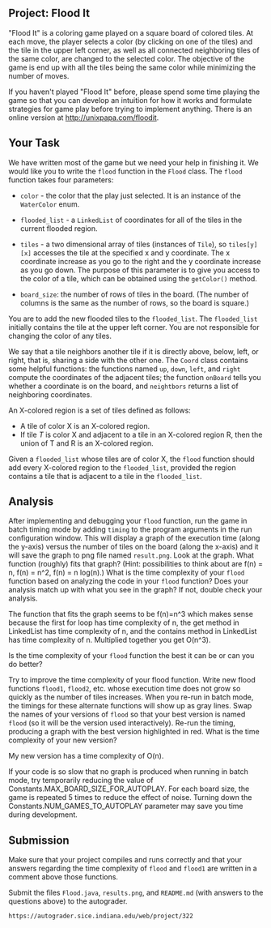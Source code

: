 Project: Flood It
-----------------

"Flood It" is a coloring game played on a square board of colored
tiles. At each move, the player selects a color (by clicking on
one of the tiles) and the tile in the upper left corner, as well as
all connected neighboring tiles of the same color, are changed to the
selected color. The objective of the game is end up with all the tiles
being the same color while minimizing the number of moves.

If you haven't played "Flood It" before, please spend some time
playing the game so that you can develop an intuition for how it works
and formulate strategies for game play before trying to implement
anything. There is an online version at http://unixpapa.com/floodit.


Your Task
---------

We have written most of the game but we need your help in finishing
it. We would like you to write the `flood` function in the
`Flood` class. The `flood` function takes four parameters:

* `color` - the color that the play just selected.
   It is an instance of the `WaterColor` enum.

* `flooded_list` - a `LinkedList` of coordinates for all of the tiles
   in the current flooded region.

* `tiles` - a two dimensional array of tiles (instances of `Tile`),
   so `tiles[y][x]` accesses the tile at the specified x and y coordinate.
   The x coordinate increase as you go to the
   right and the y coordinate increase as you go down.
   The purpose of this parameter is to give you access to the color
   of a tile, which can be obtained using the `getColor()` method.

* `board_size`: the number of rows of tiles in the board.  (The number
   of columns is the same as the number of rows, so the board is
   square.)

You are to add the new flooded tiles to the `flooded_list`. The
`flooded_list` initially contains the tile at the upper left corner.
You are not responsible for changing the color of any tiles.

We say that a tile neighbors another tile if it is directly above,
below, left, or right, that is, sharing a side with the other one. The
`Coord` class contains some helpful functions: the functions named
`up`, `down`, `left`, and `right` compute the coordinates of the
adjacent tiles; the function `onBoard` tells you whether a coordinate
is on the board, and `neightbors` returns a list of neighboring
coordinates.

An X-colored region is a set of tiles defined as follows:
* A tile of color X is an X-colored region.
* If tile $T$ is color X and adjacent to
  a tile in an X-colored region R, then the union of T and R
   is an X-colored region.

Given a `flooded_list` whose tiles are of color X, the `flood`
function should add every X-colored region to the `flooded_list`,
provided the region contains a tile that is adjacent to a tile in the
`flooded_list`.


Analysis
--------

After implementing and debugging your `flood` function, run the game
in batch timing mode by adding `timing` to the program arguments in
the run configuration window. This will display a graph of the
execution time (along the y-axis) versus the number of tiles on the board (along
the x-axis) and it will save the graph to png file named `result.png`.  Look at the
graph. What function (roughly) fits that graph? (Hint: possibilities
to think about are f(n) = n, f(n) = n^2, f(n) = n log(n).) What is the time complexity of your `flood` function based on analyzing the code
in your `flood` function?  Does your analysis match up with what you
see in the graph? If not, double check your analysis.

The function that fits the graph seems to be f(n)=n^3 which makes sense because the first for loop has time complexity of n, the get method in LinkedList has time complexity of n, and the contains method in LinkedList has time complexity of n. Multiplied together you get O(n^3).

Is the time complexity of your `flood` function the best it can be
or can you do better?

Try to improve the time complexity of your flood function.
Write new flood functions `flood1`, `flood2`, etc. whose
execution time does not grow so quickly as the number of tiles
increases. When you re-run in batch mode, the timings for these
alternate functions will show up as gray lines. Swap the names of your
versions of `flood` so that your best version is named `flood` (so it
will be the version used interactively).  Re-run the timing, producing
a graph with the best version highlighted in red. What is the
time complexity of your new version?

My new version has a time complexity of O(n).

If your code is so slow that no graph is produced when running in
batch mode, try temporarily reducing the value of
Constants.MAX_BOARD_SIZE_FOR_AUTOPLAY. For each board size, the game
is repeated 5 times to reduce the effect of noise. Turning down the
Constants.NUM_GAMES_TO_AUTOPLAY parameter may save you time during
development.


Submission
----------

Make sure that your project compiles and runs correctly
and that your answers regarding the time complexity of `flood`
and `flood1` are written in a comment above those functions.

Submit the files `Flood.java`, `results.png`, and `README.md` (with answers
to the questions above) to the autograder.

    https://autograder.sice.indiana.edu/web/project/322


